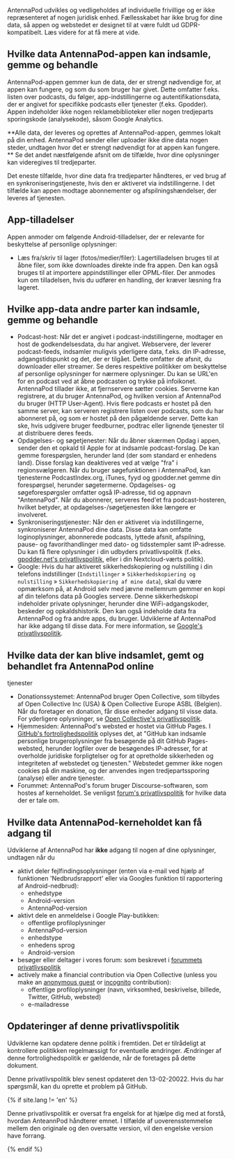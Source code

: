 AntennaPod udvikles og vedligeholdes af individuelle frivillige og er ikke
repræsenteret af nogen juridisk enhed. Fællesskabet har ikke brug for dine data,
så appen og webstedet er designet til at være fuldt ud GDPR-kompatibelt. Læs
videre for at få mere at vide.

## Hvilke data AntennaPod-appen kan indsamle, gemme og behandle

AntennaPod-appen gemmer kun de data, der er strengt nødvendige for, at appen kan
fungere, og som du som bruger har givet. Dette omfatter f.eks. listen over
podcasts, du følger, app-indstillingerne og autentifikationsdata, der er angivet
for specifikke podcasts eller tjenester (f.eks. Gpodder). Appen indeholder ikke
nogen reklamebiblioteker eller nogen tredjeparts sporingskode (analysekode),
såsom Google Analytics.

**Alle data, der leveres og oprettes af AntennaPod-appen, gemmes lokalt på din
enhed. AntennaPod sender eller uploader ikke dine data nogen steder, undtagen
hvor det er strengt nødvendigt for at appen kan fungere. ** Se det andet
næstfølgende afsnit om de tilfælde, hvor dine oplysninger kan videregives til
tredjeparter.

Det eneste tilfælde, hvor dine data fra tredjeparter håndteres, er ved brug af en
synkroniseringstjeneste, hvis den er aktiveret via indstillingerne. I det
tilfælde kan appen modtage abonnementer og afspilningshændelser, der leveres af
tjenesten.

## App-tilladelser

Appen anmoder om følgende Android-tilladelser, der er relevante for beskyttelse
af personlige oplysninger:

- Læs fra/skriv til lager (fotos/medier/filer): Lagertilladelsen bruges til at
åbne filer, som ikke downloades direkte inde fra appen. Den kan også bruges
til at importere appindstillinger eller OPML-filer. Der anmodes kun om
tilladelsen, hvis du udfører en handling, der kræver læsning fra lageret.

## Hvilke app-data andre parter kan indsamle, gemme og behandle

- Podcast-host: Når det er angivet i podcast-indstillingerne, modtager en host de
godkendelsesdata, du har angivet. Webservere, der leverer podcast-feeds,
indsamler muligvis yderligere data, f.eks. din IP-adresse, adgangstidspunkt og
det, der er tilgået. Dette omfatter de afsnit, du downloader eller streamer. Se
deres respektive politikker om beskyttelse af personlige oplysninger for nærmere
oplysninger. Du kan se URL'en for en podcast ved at åbne podcasten og trykke på
infoikonet. AntennaPod tillader ikke, at fjernservere sætter cookies. Serverne
kan registrere, at du bruger AntennaPod, og hvilken version af AntennaPod du
bruger (HTTP User-Agent). Hvis flere podcasts er hostet på den samme server, kan
serveren registrere listen over podcasts, som du har abonneret på, og som er
hostet på den pågældende server. Dette kan ske, hvis udgivere bruger feedburner,
podtrac eller lignende tjenester til at distribuere deres feeds.
- Opdagelses- og søgetjenester: Når du åbner skærmen Opdag i appen, sender den et
opkald til Apple for at indsamle podcast-forslag. De kan gemme forespørgslen,
herunder land (der som standard er enhedens land). Disse forslag kan deaktiveres
ved at vælge "fra" i regionsvælgeren. Når du bruger søgefunktionen i AntennaPod,
kan tjenesterne PodcastIndex.org, iTunes, fyyd og gpodder.net gemme din
forespørgsel, herunder søgetermerne. Opdagelses- og søgeforespørgsler omfatter
også IP-adresse, tid og appnavn "AntennaPod". Når du abonnerer, serveres feed'et
fra podcast-hosteren, hvilket betyder, at opdagelses-/søgetjenesten ikke længere
er involveret.
- Synkroniseringstjenester: Når den er aktiveret via indstillingerne,
synkroniserer AntennaPod dine data. Disse data kan omfatte loginoplysninger,
abonnerede podcasts, lyttede afsnit, afspilning, pause- og favorithandlinger med
dato- og tidsstempler samt IP-adresse. Du kan få flere oplysninger i din
udbyders privatlivspolitik (f.eks. [gpodder.net's
privatlivspolitik](https://gpodder.net/privacy), eller i din Nextcloud-værts
politik).
- Google: Hvis du har aktiveret sikkerhedskopiering og nulstilling i din telefons
indstillinger (`Indstillinger` » `Sikkerhedskopiering og nulstilling` »
`Sikkerhedskopiering af mine data`), skal du være opmærksom på, at Android selv
med jævne mellemrum gemmer en kopi af din telefons data på Googles servere.
Denne sikkerhedskopi indeholder private oplysninger, herunder dine
WiFi-adgangskoder, beskeder og opkaldshistorik. Den kan også indeholde data fra
AntennaPod og fra andre apps, du bruger. Udviklerne af AntennaPod har ikke
adgang til disse data. For mere information, se [Google's
privatlivspolitik](https://policies.google.com).

## Hvilke data der kan blive indsamlet, gemt og behandlet fra AntennaPod online
tjenester

- Donationssystemet: AntennaPod bruger Open Collective, som tilbydes af Open
Collective Inc (USA) & Open Collective Europe ASBL (Belgien). Når du foretager
en donation, får disse enheder adgang til visse data. For yderligere
oplysninger, se [Open Collective's
privatlivspolitik](https://opencollective.com/privacypolicy).
- Hjemmesiden: AntennaPod's websted er hostet via GitHub Pages. I [GitHub's
fortrolighedspolitik](https://docs.github.com/en/github/site-policy/github-privacy-statement#github-pages)
oplyses det, at "GitHub kan indsamle personlige brugeroplysninger fra besøgende
på dit GitHub Pages-websted, herunder logfiler over de besøgendes IP-adresser,
for at overholde juridiske forpligtelser og for at opretholde sikkerheden og
integriteten af webstedet og tjenesten." Webstedet gemmer ikke nogen cookies på
din maskine, og der anvendes ingen tredjepartssporing (analyse) eller andre
tjenester.
- Forummet: AntennaPod's forum bruger Discourse-softwaren, som hostes af
kerneholdet. Se venligst [forum's
privatlivspolitik](https://forum.antennapod.org/privacy) for hvilke data der er
tale om.

## Hvilke data AntennaPod-kerneholdet kan få adgang til

Udviklerne af AntennaPod har **ikke** adgang til nogen af dine oplysninger,
undtagen når du

- aktivt deler fejlfindingsoplysninger (enten via e-mail ved hjælp af funktionen
'Nedbrudsrapport' eller via Googles funktion til rapportering af
Android-nedbrud):
   - enhedstype
   - Android-version
   - AntennaPod-version
- aktivt dele en anmeldelse i Google Play-butikken:
   - offentlige profiloplysninger
   - AntennaPod-version
   - enhedstype
   - enhedens sprog
   - Android-version
- besøger eller deltager i vores forum: som beskrevet i [forummets
privatlivspolitik](https://forum.antennapod.org/privacy)
- actively make a financial contribution via Open Collective (unless you make an
[anonymous
guest](https://docs.opencollective.com/help/financial-contributors/payments#contributing-as-a-guest)
or
[incognito](https://docs.opencollective.com/help/financial-contributors/payments#select-a-contributor)
contribution):
   - offentlige profiloplysninger (navn, virksomhed, beskrivelse, billede, Twitter,
GitHub, websted)
   - e-mailadresse

## Opdateringer af denne privatlivspolitik

Udviklerne kan opdatere denne politik i fremtiden. Det er tilrådeligt at
kontrollere politikken regelmæssigt for eventuelle ændringer. Ændringer af denne
fortrolighedspolitik er gældende, når de foretages på dette dokument.

Denne privatlivspolitik blev senest opdateret den 13-02-20022. Hvis du har
spørgsmål, kan du oprette et problem på GitHub.

{% if site.lang != 'en' %}

Denne privatlivspolitik er oversat fra engelsk for at hjælpe dig med at forstå,
hvordan AnteannPod håndterer emnet. I tilfælde af uoverensstemmelse mellem den
originale og den oversatte version, vil den engelske version have forrang.

{% endif %}
